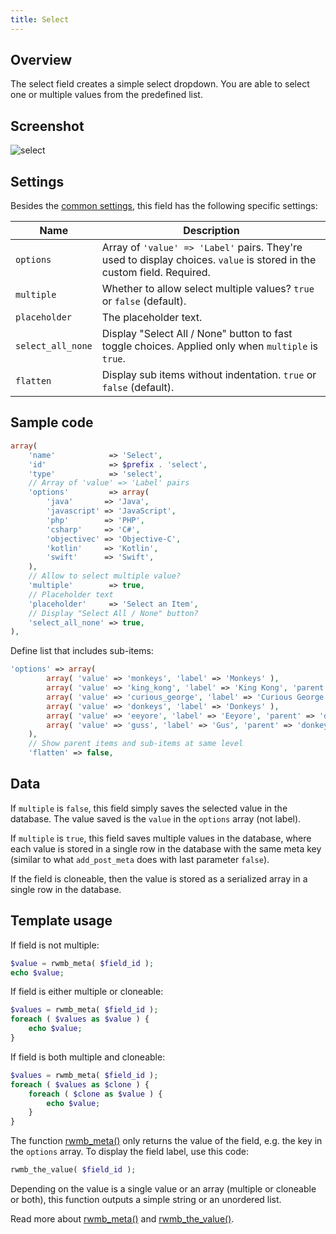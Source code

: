 ```yaml
---
title: Select
---
```


## Overview

The select field creates a simple select dropdown. You are able to select one or multiple values from the predefined list.

## Screenshot

![select](https://i.imgur.com/Bq0FGvM.png)

## Settings

Besides the [common settings](/field-settings/), this field has the following specific settings:

Name | Description
--- | ---
`options` | Array of `'value' => 'Label'` pairs. They're used to display choices. `value` is stored in the custom field. Required.
`multiple` | Whether to allow select multiple values? `true` or `false` (default).
`placeholder` | The placeholder text.
`select_all_none` | Display "Select All / None" button to fast toggle choices. Applied only when `multiple` is `true`.
`flatten` | Display sub items without indentation. `true` or `false` (default).

## Sample code

```php
array(
    'name'            => 'Select',
    'id'              => $prefix . 'select',
    'type'            => 'select',
    // Array of 'value' => 'Label' pairs
    'options'         => array(
        'java'       => 'Java',
        'javascript' => 'JavaScript',
        'php'        => 'PHP',
        'csharp'     => 'C#',
        'objectivec' => 'Objective-C',
        'kotlin'     => 'Kotlin',
        'swift'      => 'Swift',
    ),
    // Allow to select multiple value?
    'multiple'        => true,
    // Placeholder text
    'placeholder'     => 'Select an Item',
    // Display "Select All / None" button?
    'select_all_none' => true,
),
```

Define list that includes sub-items:

```php
'options' => array(
        array( 'value' => 'monkeys', 'label' => 'Monkeys' ),
        array( 'value' => 'king_kong', 'label' => 'King Kong', 'parent' => 'monkeys' ),
        array( 'value' => 'curious_george', 'label' => 'Curious George', 'parent' => 'monkeys' ),
        array( 'value' => 'donkeys', 'label' => 'Donkeys' ),
        array( 'value' => 'eeyore', 'label' => 'Eeyore', 'parent' => 'donkeys' ),
        array( 'value' => 'guss', 'label' => 'Gus', 'parent' => 'donkeys' ),
    ),
    // Show parent items and sub-items at same level
    'flatten' => false, 
```

## Data

If `multiple` is `false`, this field simply saves the selected value in the database. The value saved is the `value` in the `options` array (not label).

If `multiple` is `true`, this field saves multiple values in the database, where each value is stored in a single row in the database with the same meta key (similar to what `add_post_meta` does with last parameter `false`).

If the field is cloneable, then the value is stored as a serialized array in a single row in the database.

## Template usage

If field is not multiple:

```php
$value = rwmb_meta( $field_id );
echo $value;
```

If field is either multiple or cloneable:

```php
$values = rwmb_meta( $field_id );
foreach ( $values as $value ) {
    echo $value;
}
```

If field is both multiple and cloneable:

```php
$values = rwmb_meta( $field_id );
foreach ( $values as $clone ) {
    foreach ( $clone as $value ) {
        echo $value;
    }
}
```

The function [rwmb_meta()](/rwmb-meta/) only returns the value of the field, e.g. the key in the `options` array. To display the field label, use this code:

```php
rwmb_the_value( $field_id );
```

Depending on the value is a single value or an array (multiple or cloneable or both), this function outputs a simple string or an unordered list.

Read more about [rwmb_meta()](/rwmb-meta/) and [rwmb_the_value()](/rwmb-the-value/).
